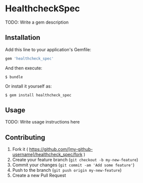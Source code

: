 # HealthcheckSpec

TODO: Write a gem description

## Installation

Add this line to your application's Gemfile:

```ruby
gem 'healthcheck_spec'
```

And then execute:

    $ bundle

Or install it yourself as:

    $ gem install healthcheck_spec

## Usage

TODO: Write usage instructions here

## Contributing

1. Fork it ( https://github.com/[my-github-username]/healthcheck_spec/fork )
2. Create your feature branch (`git checkout -b my-new-feature`)
3. Commit your changes (`git commit -am 'Add some feature'`)
4. Push to the branch (`git push origin my-new-feature`)
5. Create a new Pull Request
